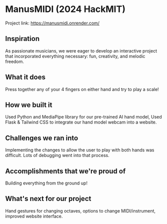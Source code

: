 # ManusMIDI (2024 HackMIT)

Project link: https://manusmidi.onrender.com/

## Inspiration

As passionate musicians, we were eager to develop an interactive project that incorporated everything necessary: fun, creativity, and melodic freedom.

## What it does

Press together any of your 4 fingers on either hand and try to play a scale!

## How we built it

Used Python and MediaPipe library for our pre-trained AI hand model, Used Flask & Tailwind CSS to integrate our hand model webcam into a website.

## Challenges we ran into

Implementing the changes to allow the user to play with both hands was difficult. Lots of debugging went into that process.

## Accomplishments that we're proud of

Building everything from the ground up!

## What's next for our project

Hand gestures for changing octaves, options to change MIDI/instrument, improved website interface.
